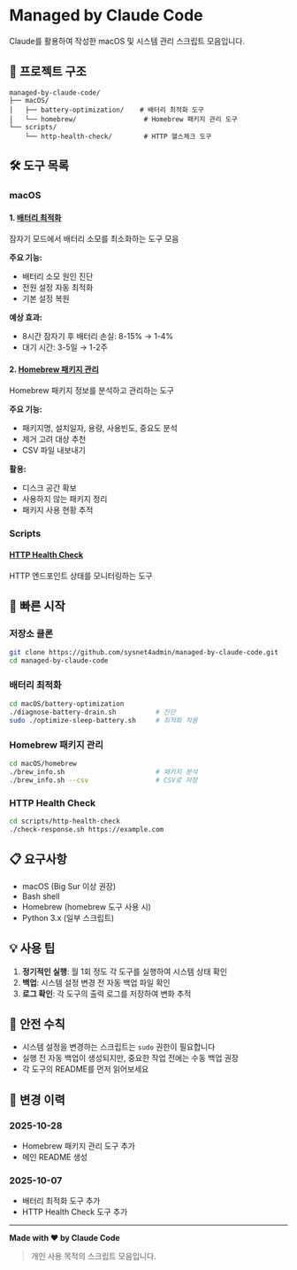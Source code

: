 # Managed by Claude Code

Claude를 활용하여 작성한 macOS 및 시스템 관리 스크립트 모음입니다.

## 📁 프로젝트 구조

```
managed-by-claude-code/
├── macOS/
│   ├── battery-optimization/    # 배터리 최적화 도구
│   └── homebrew/                 # Homebrew 패키지 관리 도구
└── scripts/
    └── http-health-check/        # HTTP 헬스체크 도구
```

## 🛠️ 도구 목록

### macOS

#### 1. [배터리 최적화](macOS/battery-optimization/)
잠자기 모드에서 배터리 소모를 최소화하는 도구 모음

**주요 기능:**
- 배터리 소모 원인 진단
- 전원 설정 자동 최적화
- 기본 설정 복원

**예상 효과:**
- 8시간 잠자기 후 배터리 손실: 8-15% → 1-4%
- 대기 시간: 3-5일 → 1-2주

#### 2. [Homebrew 패키지 관리](macOS/homebrew/)
Homebrew 패키지 정보를 분석하고 관리하는 도구

**주요 기능:**
- 패키지명, 설치일자, 용량, 사용빈도, 중요도 분석
- 제거 고려 대상 추천
- CSV 파일 내보내기

**활용:**
- 디스크 공간 확보
- 사용하지 않는 패키지 정리
- 패키지 사용 현황 추적

### Scripts

#### [HTTP Health Check](scripts/http-health-check/)
HTTP 엔드포인트 상태를 모니터링하는 도구

## 🚀 빠른 시작

### 저장소 클론
```bash
git clone https://github.com/sysnet4admin/managed-by-claude-code.git
cd managed-by-claude-code
```

### 배터리 최적화
```bash
cd macOS/battery-optimization
./diagnose-battery-drain.sh          # 진단
sudo ./optimize-sleep-battery.sh     # 최적화 적용
```

### Homebrew 패키지 관리
```bash
cd macOS/homebrew
./brew_info.sh                       # 패키지 분석
./brew_info.sh --csv                 # CSV로 저장
```

### HTTP Health Check
```bash
cd scripts/http-health-check
./check-response.sh https://example.com
```

## 📋 요구사항

- macOS (Big Sur 이상 권장)
- Bash shell
- Homebrew (homebrew 도구 사용 시)
- Python 3.x (일부 스크립트)

## 💡 사용 팁

1. **정기적인 실행**: 월 1회 정도 각 도구를 실행하여 시스템 상태 확인
2. **백업**: 시스템 설정 변경 전 자동 백업 파일 확인
3. **로그 확인**: 각 도구의 출력 로그를 저장하여 변화 추적

## 🔐 안전 수칙

- 시스템 설정을 변경하는 스크립트는 `sudo` 권한이 필요합니다
- 실행 전 자동 백업이 생성되지만, 중요한 작업 전에는 수동 백업 권장
- 각 도구의 README를 먼저 읽어보세요

## 📝 변경 이력

### 2025-10-28
- Homebrew 패키지 관리 도구 추가
- 메인 README 생성

### 2025-10-07
- 배터리 최적화 도구 추가
- HTTP Health Check 도구 추가

---

**Made with ❤️ by Claude Code**

> 개인 사용 목적의 스크립트 모음입니다.
